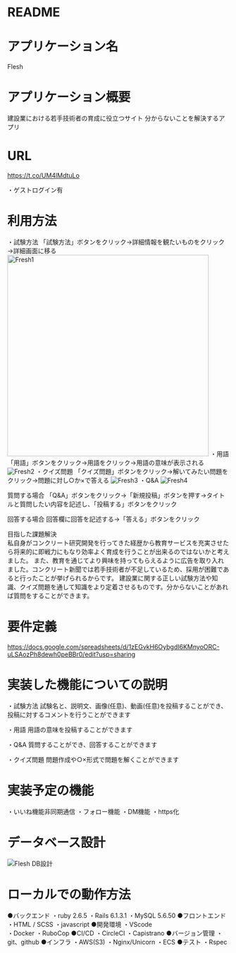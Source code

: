 # README

# アプリケーション名	
Flesh

# アプリケーション概要	
建設業における若手技術者の育成に役立つサイト
分からないことを解決するアプリ


# URL	
https://t.co/UM4lMdtuLo

・ゲストログイン有

# 利用方法	

・試験方法
「試験方法」ボタンをクリック→詳細情報を観たいものをクリック→詳細画面に移る 
<img width="457" alt="Fresh1" src="https://user-images.githubusercontent.com/73108756/114030206-40499a00-98b5-11eb-92e6-f55ede18c1e2.png">
・用語
「用語」ボタンをクリック→用語をクリック→用語の意味が表示される
![Fresh2](https://user-images.githubusercontent.com/73108756/114030228-4475b780-98b5-11eb-8cd6-68b5d92def56.jpeg)
・クイズ問題
「クイズ問題」ボタンをクリック→解いてみたい問題をクリック→問題に対し○か×で答える
![Fresh3](https://user-images.githubusercontent.com/73108756/114030224-43dd2100-98b5-11eb-95c8-8b3733ea7c10.jpeg)
・Q&A
![Fresh4](https://user-images.githubusercontent.com/73108756/114030221-43dd2100-98b5-11eb-99c9-818ebc36c6c5.jpeg)

質問する場合
「Q&A」ボタンをクリック→「新規投稿」ボタンを押す→タイトルと質問したい内容を記述し、「投稿する」ボタンをクリック

回答する場合
回答欄に回答を記述する→「答える」ボタンをクリック

目指した課題解決	
私自身がコンクリート研究開発を行ってきた経歴から教育サービスを充実させたら将来的に即戦力にもなり効率よく育成を行うことが出来るのではないかと考えました。
また、教育を通じてより興味を持ってもらえるように広告を取り入れました。コンクリート新聞では若手技術者が不足しているため、採用が困難であると行ったことが挙げられるからです。
建設業に関する正しい試験方法や知識、クイズ問題を通して知識をより定着させるものです。分からないことがあれば質問をすることができます。

# 要件定義	
https://docs.google.com/spreadsheets/d/1zEGvkH6OybgdI6KMnyoORC-uLSAozPh8dewh0peBBr0/edit?usp=sharing

# 実装した機能についての説明
・試験方法
試験名と、説明文、画像(任意)、動画(任意)を投稿することができ、投稿に対するコメントを行うことができます

・用語
用語の意味を投稿することができます

・Q&A
質問することができ、回答することができます

・クイズ問題
問題作成や○×形式で問題を解くことができます

# 実装予定の機能	
・いいね機能非同期通信
・フォロー機能
・DM機能
・https化

# データベース設計	
![Flesh DB設計](https://user-images.githubusercontent.com/73108756/111067353-37101c00-8507-11eb-8f4e-fb21d5cfd616.jpeg)

# ローカルでの動作方法	
●バックエンド
・ruby 2.6.5
・Rails 6.1.3.1
・MySQL 5.6.50
●フロントエンド
・HTML / SCSS
・javascript
●開発環境
・VScode  
・Docker
・RuboCop
●CI/CD
・CircleCI
・Capistrano
●バージョン管理
・git、github
●インフラ
・AWS(S3)
・Nginx/Unicorn
・ECS
●テスト
・Rspec 
